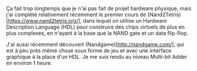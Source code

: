 Ça fait trop longtemps que je n'ai pas fait de projet hardware physique, mais
j'ai complété relativement récemment le premier cours de
(Nand2Tetris)[https://www.nand2tetris.org/], dans lequel on utilise un
Hardware Description Language (HDL) pour construire des chips virtuels de
plus en plus complexes, en n'ayant à la base que la NAND gate et un data
flip-flop.

J'ai aussi récemment découvert (Nandgame)[http://nandgame.com/], qui est à
peu près même chose sous forme de jeu et avec une interface graphique à la
place d'un HDL. Je me suis rendu au niveau Multi-bit Adder en environ 1
heure.